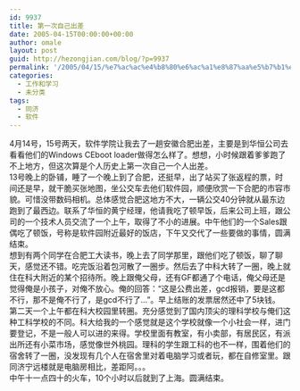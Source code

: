 ```yaml
---
id: 9937
title: 第一次自己出差
date: 2005-04-15T00:00:00+00:00
author: omale
layout: post
guid: http://hezongjian.com/blog/?p=9937
permalink: '/2005/04/15/%e7%ac%ac%e4%b8%80%e6%ac%a1%e8%87%aa%e5%b7%b1%e5%87%ba%e5%b7%ae/'
categories:
  - 工作和学习
  - 未分类
tags:
  - 同济
  - 软件
---
```

4月14号，15号两天，软件学院让我去了一趟安徽合肥出差，主要是到华恒公司去看看他们的Windows&nbsp;CEboot&nbsp;loader做得怎么样了。想想，小时候跟着爹爹跑了不上地方，但这次算是个人历史上第一次自己一个人出差。  
13号晚上的卧铺，睡了一个晚上到了合肥，还挺早，出了站买了张返程的票，时间还是早，就干脆买张地图，坐公交车去他们软件园，顺便欣赏一下合肥的市容市貌。可惜没带数码相机。总体感觉合肥这地方不大，一辆公交40分钟就从最东边跑到了最西边。联系了华恒的黄宁经理，他请我吃了顿早饭，后来公司上班，跟公司的一个技术人员交流了一个上午，取得了不小的进展。中午他们的一个Sales跟偶吃了顿饭，号称是软件园附近最好的饭店，下午又交代了一些要做的事情，圆满结束。  
想到有两个同学在合肥工大读书，晚上去了同学那里，跟他们吃了顿饭，聊了聊天，感觉还不错。吃完饭沿着包河散了一圈步。然后去了中科大转了一圈，晚上就住在科大附近的某个招待所。晚上跟俺父母，还有GF都通了个电话，俺父母还是觉得俺是小孩子，对俺不放心。俺的回答：“这是公费出差，gcd报销，要是这都不行，那不是俺不行了，是gcd不行了&#8230;”。早上结账的发票居然还中了5块钱。  
第二天一个上午都在科大校园里转圈。充分感觉到了国内顶尖的理科学校与俺们这种工科学校的不同。科大给我的一个感觉就是这个学校就像一个小社会一样，进门要登记，不是一般人可以进的来得。学校里面有教室，有小卖部，有居民区，有派出所还有小菜市场，感觉像世外桃园。理科的学生跟工科的也不一样，围着他们的宿舍转了一圈，没发现有几个人在宿舍里对着电脑学习或者玩，都在自修室里。跟同济宁远楼就是电脑房相比，差距阿。。。  
中午十一点四十的火车，10个小时以后就到了上海。圆满结束。

<font class=diary_poster>